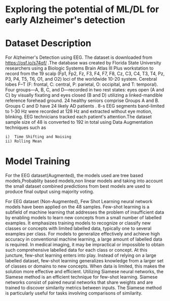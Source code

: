 # Exploring the potential of ML/DL for early Alzheimer's detection

# Dataset Description 
For Alzheimer's Detection using EEG. The dataset is downloaded from https://osf.io/s74qf/ .The database was created by Florida State University researchers using a Biologic Systems Brain Atlas III Plus workstation to record from the 19 scalp (Fp1, Fp2, Fz, F3, F4, F7, F8, Cz, C3, C4, T3, T4, Pz, P3, P4, T5, T6, O1, and O2) loci of the worldwide 10-20 system. Cerebral lobes F–T (F: frontal, C: central, P: parietal, O: occipital, and T: temporal). Four groups—A, B, C, and D—recorded in two rest states: eyes open (A and C) by visually fixating and eyes closed (B and D) utilizing a linked-mandible reference forehead ground. 24 healthy seniors comprise Groups A and B. Groups C and D have 24 likely AD patients . 8-s EEG segments band-limited to 1-30 Hz were recorded at 128 Hz and extracted without eye motion, blinking. EEG technicians tracked each patient's attention.The dataset sample size of 48 is converted to 192 in total using Data Augmentation techniques such as  
  
    i)  Time Shifting and Noising  
    ii) Rolling Mean   

  
# Model Training

For the EEG dataset(Augmented), the models used are tree based models,Probablity based models,non linear models and taking into account the small dataset combined predictions from best models are used to produce final output using majority voting.  

For EEG dataset (Non-Augmented), Few Shot Learning neural network models have been applied on the 48 samples. Few-shot learning is a subfield of machine learning that addresses the problem of insufficient data by enabling models to learn new concepts from a small number of labelled examples. It emphasizes training models to recognize or classify new classes or concepts with limited labelled data, typically one to several examples per class. For models to generalize effectively and achieve high accuracy in conventional machine learning, a large amount of labelled data is required. In medical imaging, it may be impractical or impossible to obtain such comprehensive labelled data for each class or concept. At this juncture, few-shot learning enters into play.
Instead of relying on a large labelled dataset, few-shot learning generalizes knowledge from a larger set of classes or domains to new concepts. When data is limited, this makes the solution more effective and efficient. Utilizing Siamese neural networks, the Siamese method is an efficient technique for few-shot learning. Siamese networks consist of paired neural networks that share weights and are trained to discover similarity metrics between inputs. The Siamese method is particularly useful for tasks involving comparisons of similarity.

  

